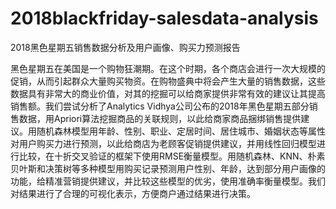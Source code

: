 # 2018blackfriday-salesdata-analysis
2018黑色星期五销售数据分析及用户画像、购买力预测报告

黑色星期五在美国是一个购物狂潮期。在这个时期，各个商店会进行一次大规模的促销，从而引起群众大量购买物资。在购物盛典中将会产生大量的销售数据，这些数据具有非常大的商业价值，对其的挖掘可以给商家提供非常有效的建议让其提高销售额。我们尝试分析了Analytics Vidhya公司公布的2018年黑色星期五部分销售数据，用Apriori算法挖掘商品的关联规则，以此给商家商品捆绑销售提供建议。用随机森林模型用年龄、性别、职业、定居时间、居住城市、婚姻状态等属性对用户购买力进行预测，以此给商店为老顾客促销提供建议，并用线性回归模型进行比较，在十折交叉验证的框架下使用RMSE衡量模型。用随机森林、KNN、朴素贝叶斯和决策树等多种模型用购买记录预测用户性别、年龄，达到部分用户画像的功能，给精准营销提供建议，并比较这些模型的优劣，使用准确率衡量模型。我们对结果进行了合理的可视化表示，方便商户通过结果进行决策。
